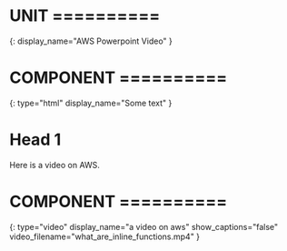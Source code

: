 # UNIT ==========
{:
    display_name="AWS Powerpoint Video"
}

# COMPONENT ==========
{:
    type="html"
    display_name="Some text"
}

# Head 1

Here is a video on AWS.

# COMPONENT ==========
{:
    type="video"
    display_name="a video on aws"
    show_captions="false"
    video_filename="what_are_inline_functions.mp4"
}
